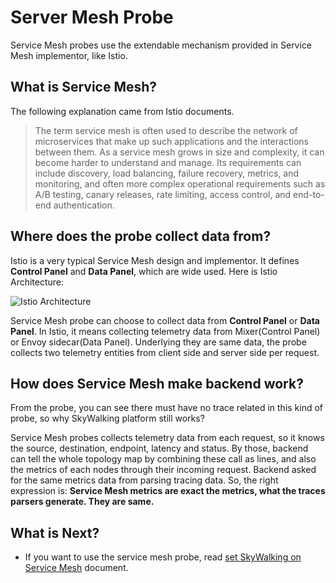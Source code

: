 # Server Mesh Probe
Service Mesh probes use the extendable mechanism provided in Service Mesh implementor, like Istio.

## What is Service Mesh?
The following explanation came from Istio documents.
> The term service mesh is often used to describe the network of microservices that make up such applications and the interactions between them. 
As a service mesh grows in size and complexity, it can become harder to understand and manage. 
Its requirements can include discovery, load balancing, failure recovery, metrics, and monitoring, and often more complex operational requirements 
such as A/B testing, canary releases, rate limiting, access control, and end-to-end authentication.

## Where does the probe collect data from?
Istio is a very typical Service Mesh design and implementor. It defines **Control Panel** and **Data Panel**,
which are wide used. Here is Istio Architecture:

![Istio Architecture](https://istio.io/docs/ops/architecture/arch.svg)

Service Mesh probe can choose to collect data from **Control Panel** or **Data Panel**. In Istio, 
it means collecting telemetry data from Mixer(Control Panel) or Envoy sidecar(Data Panel). Underlying
they are same data, the probe collects two telemetry entities from client side and server side per request.

## How does Service Mesh make backend work?
From the probe, you can see there must have no trace related in this kind of probe, so why SkyWalking
platform still works?

Service Mesh probes collects telemetry data from each request, so it knows the source, destination, 
endpoint, latency and status. By those, backend can tell the whole topology map by combining these call 
as lines, and also the metrics of each nodes through their incoming request. Backend asked for the same
metrics data from parsing tracing data. So, the right expression is: 
**Service Mesh metrics are exact the metrics, what the traces parsers generate. They are same.**

## What is Next?
- If you want to use the service mesh probe, read [set SkyWalking on Service Mesh](../setup/README.md#on-service-mesh) document.
